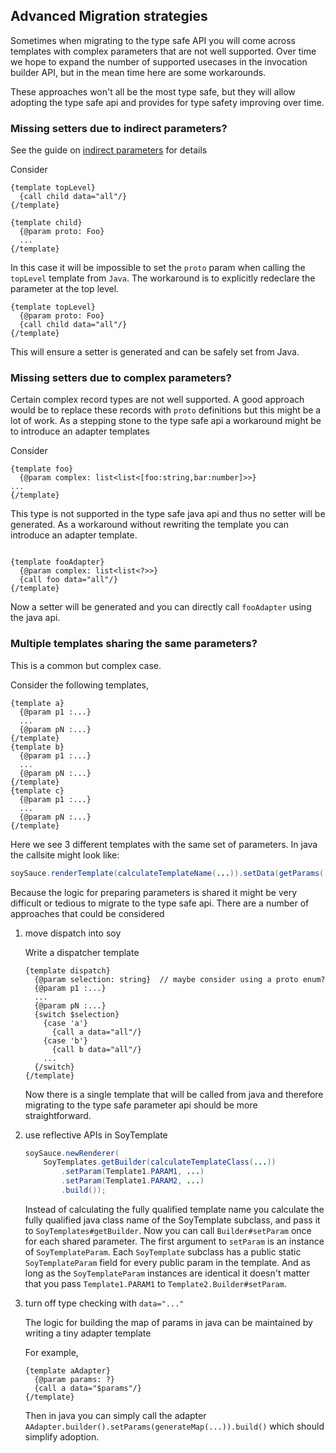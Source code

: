 
## Advanced Migration strategies

Sometimes when migrating to the type safe API you will come across templates
with complex parameters that are not well supported. Over time we hope to expand
the number of supported usecases in the invocation builder API, but in the mean
time here are some workarounds.

These approaches won't all be the most type safe, but they will allow adopting
the type safe api and provides for type safety improving over time.

### Missing setters due to indirect parameters?

See the guide on
[indirect parameters](java-template-builders.md##indirect-params) for details

Consider

```soy
{template topLevel}
  {call child data="all"/}
{/template}

{template child}
  {@param proto: Foo}
  ...
{/template}
```

In this case it will be impossible to set the `proto` param when calling the
`topLevel` template from `Java`. The workaround is to explicitly redeclare the
parameter at the top level.

```soy
{template topLevel}
  {@param proto: Foo}
  {call child data="all"/}
{/template}
```

This will ensure a setter is generated and can be safely set from Java.

### Missing setters due to complex parameters?

Certain complex record types are not well supported. A good approach would be to
replace these records with `proto` definitions but this might be a lot of work.
As a stepping stone to the type safe api a workaround might be to introduce an
adapter templates

Consider

```soy
{template foo}
  {@param complex: list<list<[foo:string,bar:number]>>}
...
{/template}
```

This type is not supported in the type safe java api and thus no setter will be
generated. As a workaround without rewriting the template you can introduce an
adapter template.

```soy

{template fooAdapter}
  {@param complex: list<list<?>>}
  {call foo data="all"/}
{/template}
```

Now a setter will be generated and you can directly call `fooAdapter` using the
java api.

### Multiple templates sharing the same parameters?

This is a common but complex case.

Consider the following templates,

```soy
{template a}
  {@param p1 :...}
  ...
  {@param pN :...}
{/template}
{template b}
  {@param p1 :...}
  ...
  {@param pN :...}
{/template}
{template c}
  {@param p1 :...}
  ...
  {@param pN :...}
{/template}
```

Here we see 3 different templates with the same set of parameters. In java the
callsite might look like:

```java
soySauce.renderTemplate(calculateTemplateName(...)).setData(getParams(...))
```

Because the logic for preparing parameters is shared it might be very difficult
or tedious to migrate to the type safe api. There are a number of approaches
that could be considered

1.  move dispatch into soy

    Write a dispatcher template

    ```
    {template dispatch}
      {@param selection: string}  // maybe consider using a proto enum?
      {@param p1 :...}
      ...
      {@param pN :...}
      {switch $selection}
        {case 'a'}
          {call a data="all"/}
        {case 'b'}
          {call b data="all"/}
        ...
      {/switch}
    {/template}
    ```

    Now there is a single template that will be called from java and therefore
    migrating to the type safe parameter api should be more straightforward.

1.  use reflective APIs in SoyTemplate

    ```java
    soySauce.newRenderer(
        SoyTemplates.getBuilder(calculateTemplateClass(...))
            .setParam(Template1.PARAM1, ...)
            .setParam(Template1.PARAM2, ...)
            .build());
    ```

    Instead of calculating the fully qualified template name you calculate the
    fully qualified java class name of the SoyTemplate subclass, and pass it to
    `SoyTemplates#getBuilder`. Now you can call `Builder#setParam` once for each
    shared parameter. The first argument to `setParam` is an instance of
    `SoyTemplateParam`. Each `SoyTemplate` subclass has a public static
    `SoyTemplateParam` field for every public param in the template. And as long
    as the `SoyTemplateParam` instances are identical it doesn't matter that you
    pass `Template1.PARAM1` to `Template2.Builder#setParam`.

1.  turn off type checking with `data="..."`

    The logic for building the map of params in java can be maintained by
    writing a tiny adapter template

    For example,

    ```soy
    {template aAdapter}
      {@param params: ?}
      {call a data="$params"/}
    {/template}
    ```

    Then in java you can simply call the adapter
    `AAdapter.builder().setParams(generateMap(...)).build()` which should
    simplify adoption.
